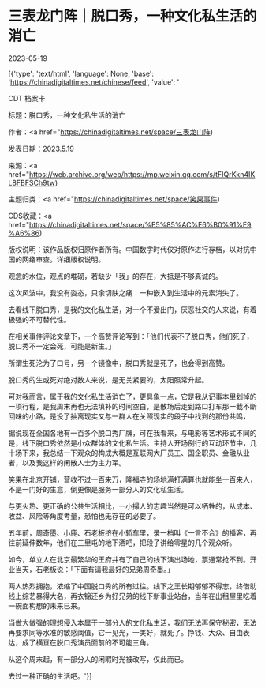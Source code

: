 # 三表龙门阵｜脱口秀，一种文化私生活的消亡

2023-05-19

[{'type': 'text/html', 'language': None, 'base': 'https://chinadigitaltimes.net/chinese/feed', 'value': '

CDT 档案卡

标题：脱口秀，一种文化私生活的消亡

作者：<a href="https://chinadigitaltimes.net/space/三表龙门阵)

发表日期：2023.5.19

来源：<a href="https://web.archive.org/web/https://mp.weixin.qq.com/s/tFIQrKkn4IKL8FBFSCh9tw)

主题归类：<a href="https://chinadigitaltimes.net/space/笑果事件)

CDS收藏：<a href="https://chinadigitaltimes.net/space/%E5%85%AC%E6%B0%91%E9%A6%86)

版权说明：该作品版权归原作者所有。中国数字时代仅对原作进行存档，以对抗中国的网络审查。详细版权说明。





观念的水位，观点的堆砌，若缺少「我」的存在，大抵是不够真诚的。

这次风波中，我没有姿态，只余切肤之痛：一种嵌入到生活中的元素消失了。

去看线下脱口秀，是我的文化私生活，对一个不爱出门，厌恶社交的人来说，有着极强的不可替代性。

在相关事件评论文章下，一个高赞评论写到：「他们代表不了脱口秀，他们死了，脱口秀不一定会死，可能是新生。」

所谓生死沦为了口号，另一个镜像中，脱口秀就是死了，也会得到高赞。

脱口秀的生或死对绝对数人来说，是无关紧要的，太阳照常升起。

可对我而言，属于我的文化私生活消亡了，更具象一点，它是我从记事本里划掉的一项行程，是我周末再也无法填补的时间空白，是散场后走到路口打车那一截不断回味的小路，是没了抽离现实又与一群人在关照现实的段子中找到的那份共鸣，

据说现在全国各地有一百多个脱口秀厂牌，可在我看来，与电影等艺术形式不同的是，线下脱口秀依然是小众群体的文化私生活。主持人开场例行的互动环节中，几十场下来，我总结一下观众的构成大概是互联网大厂员工、国企职员、金融从业者，以及我这样的闲散人士为主力军。

笑果在北京开铺，营收不过一百来万，隆福寺的场地满打满算也就能坐一百来人，不是一门好的生意，倒更像是服务一部分人的文化私生活。

与更火热、更正确的公共生活相比，一小撮人的志趣当然是可以牺牲的，从成本、收益、风险等角度考量，恐怕也无存在的必要了。

五年前，周奇墨、小鹿、石老板挤在小轿车里，录一档叫《一言不合》的播客，再往前延伸数年，他们在三里屯的地下酒吧，把段子讲给零星的几个观众听。

如今，单立人在北京最繁华的王府井有了自己的线下演出场地，票通常抢不到。开业当天，石老板说：「下面有请我最好的兄弟周奇墨。」

两人热烈拥抱，浓缩了中国脱口秀的所有过往。线下之王长期郁郁不得志，终借助线上综艺暴得大名，再衣锦还乡为好兄弟的线下新事业站台，当年在出租屋里吃着一碗面构想的未来已来。

当做大做强的理想侵入本属于一部分人的文化私生活，我们无法再保守秘密，无法再要求同等水准的敏感阈值，它一见光，一美好，就死了。挣钱、大众、自由表达，成了横亘在脱口秀演员面前的不可能三角。

从这个周末起，有一部分人的闲暇时光被改写，仅此而已。

去过一种正确的生活吧。'}]